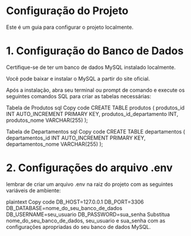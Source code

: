 # Configuração do Projeto
Este é um guia para configurar o projeto localmente.

# 1. Configuração do Banco de Dados
Certifique-se de ter um banco de dados MySQL instalado localmente. 

Você pode baixar e instalar o MySQL a partir do site oficial.

Após a instalação, abra seu terminal ou prompt de comando e execute os seguintes comandos SQL para criar as tabelas necessárias:

Tabela de Produtos
sql
Copy code
CREATE TABLE produtos (
    produtos_id INT AUTO_INCREMENT PRIMARY KEY,
    produtos_id_departamento INT,
    produtos_nome VARCHAR(255)
);

Tabela de Departamentos
sql
Copy code
CREATE TABLE departamentos (
    departamentos_id INT AUTO_INCREMENT PRIMARY KEY,
    departamentos_nome VARCHAR(255)
);

# 2. Configurações do arquivo .env
lembrar de criar um arquivo .env na raiz do projeto com as seguintes variáveis de ambiente:

plaintext
Copy code
DB_HOST=127.0.0.1
DB_PORT=3306
DB_DATABASE=nome_do_seu_banco_de_dados
DB_USERNAME=seu_usuario
DB_PASSWORD=sua_senha
Substitua nome_do_seu_banco_de_dados, seu_usuario e sua_senha com as configurações apropriadas do seu banco de dados MySQL.

